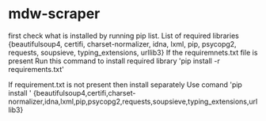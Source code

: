 # mdw-scraper

first check what is installed by running pip list. 
List of required libraries
{beautifulsoup4, 
certifi, 
charset-normalizer, 
idna, 
lxml, 
pip, 
psycopg2, 
requests, 
soupsieve, 
typing_extensions,
urllib3}
If the requiremnets.txt file is present
Run this command to install required library 'pip install -r requirements.txt'

If requirement.txt is not present then install separately
Use comand 'pip install <library name>' {beautifulsoup4,certifi,charset-normalizer,idna,lxml,pip,psycopg2,requests,soupsieve,typing_extensions,urllib3}

